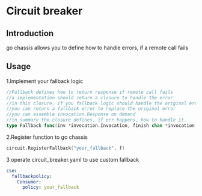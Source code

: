 # Circuit breaker

## Introduction
go chassis allows you to define how to handle errors, if a remote call fails

## Usage

1.Implement your fallback logic

```go
//Fallback defines how to return response if remote call fails
//a implementation should return a closure to handle the error
//in this closure, if you fallback logic should handle the original error,
//you can return a fallback error to replace the original error
//you can assemble invocation.Response on demand
//in summary the closure defines, if err happens, how to handle it.
type Fallback func(inv *invocation.Invocation, finish chan *invocation.Response) func(error) error
```

2.Register function to go chassis
```go
circuit.RegisterFallback("your_fallback", f)
```

3 operate circuit_breaker.yaml to use custom fallback

```yaml
cse:
  fallbackpolicy:
    Consumer:
      policy: your_fallback
```